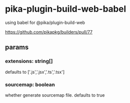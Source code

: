 # pika-plugin-build-web-babel

using babel for @pika/plugin-build-web


https://github.com/pikapkg/builders/pull/77


## params

### extensions: string[]

defaults to ['.js','.jsx','.ts','.tsx']

### sourcemap: boolean

whether generate sourcemap file. defaults to true
